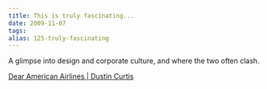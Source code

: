 ```yaml
---
title: This is truly fascinating...
date: 2009-11-07
tags: 
alias: 125-truly-fascinating
---
```


A glimpse into design and corporate culture, and where the two often clash. 


[Dear American Airlines | Dustin Curtis](http://dustincurtis.com/dear_american_airlines.html)

